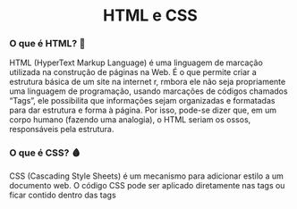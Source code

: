 <h1 align="center"> HTML e CSS </h1>

<h3> O que é HTML? 🦴 </h3>
<p> HTML (HyperText Markup Language) é uma linguagem de marcação utilizada na construção de páginas na Web. É o que permite criar a estrutura básica de um site na internet r, rmbora ele não seja propriamente uma linguagem de programação, usando marcações de códigos chamados “Tags”, ele possibilita que informações sejam organizadas e formatadas para dar estrutura e forma à página. Por isso, pode-se dizer que, em um corpo humano (fazendo uma analogia), o HTML seriam os ossos, responsáveis pela estrutura. </p>

<h3> O que é CSS? 🩸 </h3>
<p> CSS (Cascading Style Sheets) é um mecanismo para adicionar estilo a um documento web. O código CSS pode ser aplicado diretamente nas tags ou ficar contido dentro das tags <style>. Também é possível, em vez de colocar a formatação dentro do documento, criar um link para um arquivo CSS que contém os estilos. Por isso, na analogia do corpo humano, o HTML seria a pele, responsável pelo estilo/embelezamento (o emoji de sangue foi utilizado pois a boa circulação de sanuge auxilia na melhoria da quaidade da pele). </p>

<h3> O que será encontrado ao longo desse repositório? </h3>
<p> Ao longo desse repositórios serão encontrados meus códigos em Java, com explicações e anotações sobre alguns assuntos sobre o que é utilizado nos códigos, como uma "aula/anotação". </p>

<h3> Linguagens, bibliotecas e outros recursos utilizados: </h3>
<ul>
  <li> HTML </li>
  <li> CSS </li>
  <li> JavaScript </li>
</ul>

<br>

>🛑 NOTA: O repositório é constantemente atualizado. Podem haver códigos não funcionando e projetos pessoais inacabados.

<br>

<div align="center">
<img height="200em" alt="HTML Logo" src="https://cdn-icons-png.flaticon.com/512/1051/1051277.png?w=360"/>

<img height="200em" alt="CSS Logo" src="https://upload.wikimedia.org/wikipedia/commons/thumb/6/62/CSS3_logo.svg/800px-CSS3_logo.svg.png"/>
</div>
